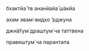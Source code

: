 бхактйа̄ тв ананйайа̄ ш́акйа

ахам эвам̇-видхо ’рджуна

джн̃а̄тум̇ драшт̣ум̇ ча таттвена

правешт̣ум̇ ча парантапа
